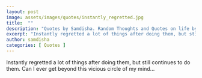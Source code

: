 ```yaml
---
layout: post
image: assets/images/quotes/instantly_regretted.jpg
title:  ""
description: "Quotes by Samdisha. Random Thoughts and Quotes on life by Samdisha Khunger."
excerpt: "Instantly regretted a lot of things after doing them, but still continues to do them. Can I ever get beyond this vicious circle of my mind..."
author: samdisha
categories: [ Quotes ]
---
```


Instantly regretted a lot of things after doing them, but still continues to do them. Can I ever get beyond this vicious circle of my mind...
